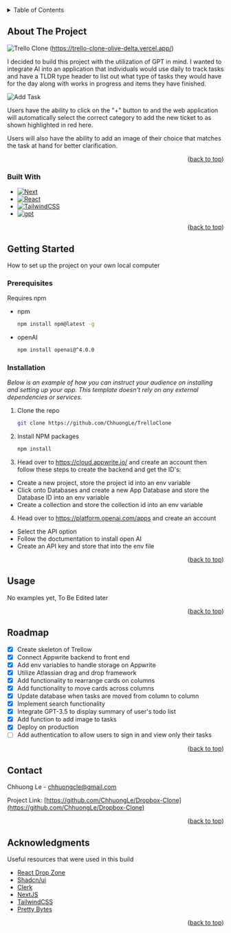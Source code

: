 <a name="readme-top"></a>

<!-- TABLE OF CONTENTS -->
<details>
  <summary>Table of Contents</summary>
  <ol>
    <li>
      <a href="#about-the-project">About The Project</a>
      <ul>
        <li><a href="#built-with">Built With</a></li>
      </ul>
    </li>
    <li>
      <a href="#getting-started">Getting Started</a>
      <ul>
        <li><a href="#prerequisites">Prerequisites</a></li>
        <li><a href="#installation">Installation</a></li>
      </ul>
    </li>
    <li><a href="#usage">Usage</a></li>
    <li><a href="#roadmap">Roadmap</a></li>
    <li><a href="#contact">Contact</a></li>
    <li><a href="#acknowledgments">Acknowledgments</a></li>
  </ol>
</details>

<!-- ABOUT THE PROJECT -->
## About The Project

![Trello Clone](https://i.imgur.com/FRdLRMI.jpg) (https://trello-clone-olive-delta.vercel.app/)

I decided to build this project with the utilization of GPT in mind. I wanted to integrate AI into an application that individuals would use daily to track tasks and have a TLDR type header to list out what type of tasks they would have for the day along with works in progress and items they have finished.

![Add Task](https://i.imgur.com/GufoWRo.jpg)

Users have the ability to click on the "+" button to and the web application will automatically select the correct category to add the new ticket to as shown highlighted in red here.

Users will also have the ability to add an image of their choice that matches the task at hand for better clarification.

<p align="right">(<a href="#readme-top">back to top</a>)</p>

### Built With

* [![Next][Next.js]][Next-url]
* [![React][React.js]][React-url]
* [![TailwindCSS][TailwindCSS]][Tailwind-url]
* [![gpt][gpt]][gpt-url]

<p align="right">(<a href="#readme-top">back to top</a>)</p>

<!-- GETTING STARTED -->
## Getting Started

How to set up the project on your own local computer

### Prerequisites

Requires npm
* npm
  ```sh
  npm install npm@latest -g
  ```
* openAI
  ```sh
  npm install openai@^4.0.0
  ```

### Installation

_Below is an example of how you can instruct your audience on installing and setting up your app. This template doesn't rely on any external dependencies or services._

1. Clone the repo
   ```sh
   git clone https://github.com/ChhuongLe/TrelloClone
   ```
2. Install NPM packages
   ```sh
   npm install
   ```
3. Head over to https://cloud.appwrite.io/ and create an account then follow these steps to create the backend and get the ID's:
  - Create a new project, store the project id into an env variable
  -  Click onto Databases and create a new App Database and store the Database ID into an env variable
  - Create a collection and store the collection id into an env variable
4. Head over to https://platform.openai.com/apps and create an account
  - Select the API option
  - Follow the doctumentation to install open AI
  - Create an API key and store that into the env file

<p align="right">(<a href="#readme-top">back to top</a>)</p>

<!-- USAGE EXAMPLES -->
## Usage

No examples yet, To Be Edited later

<p align="right">(<a href="#readme-top">back to top</a>)</p>

<!-- ROADMAP -->
## Roadmap

- [x] Create skeleton of Trellow
- [x] Connect Appwrite backend to front end
- [x] Add env variables to handle storage on Appwrite
- [x] Utilize Atlassian drag and drop framework
- [x] Add functionality to rearrange cards on columns
- [x] Add functionality to move cards across columns
- [x] Update database when tasks are moved from column to column
- [x] Implement search functionality
- [x] Integrate GPT-3.5 to display summary of user's todo list
- [x] Add function to add image to tasks
- [x] Deploy on production
- [ ] Add authentication to allow users to sign in and view only their tasks

<p align="right">(<a href="#readme-top">back to top</a>)</p>

<!-- CONTACT -->
## Contact

Chhuong Le - chhuongcle@gmail.com

Project Link: [https://github.com/ChhuongLe/Dropbox-Clone](https://github.com/ChhuongLe/Dropbox-Clone)

<p align="right">(<a href="#readme-top">back to top</a>)</p>

<!-- ACKNOWLEDGMENTS -->
## Acknowledgments

Useful resources that were used in this build

* [React Drop Zone](https://react-dropzone.js.org/)
* [Shadcn/ui](https://ui.shadcn.com/)
* [Clerk](https://clerk.com/)
* [NextJS](https://nextjs.org/)
* [TailwindCSS](https://tailwindcss.com/)
* [Pretty Bytes](https://www.npmjs.com/package/pretty-bytes)

<p align="right">(<a href="#readme-top">back to top</a>)</p>


<!-- MARKDOWN LINKS & IMAGES -->
<!-- https://www.markdownguide.org/basic-syntax/#reference-style-links -->

[Next.js]: https://img.shields.io/badge/next.js-000000?style=for-the-badge&logo=nextdotjs&logoColor=white
[Next-url]: https://nextjs.org/
[React.js]: https://img.shields.io/badge/React-20232A?style=for-the-badge&logo=react&logoColor=61DAFB
[React-url]: https://reactjs.org/
[Appwrite]: https://img.shields.io/badge/appwrite-red?style=for-the-badge&logo=appwrite&logoColor=white
[Appwrite-url]: https://appwrite.io/
[TailwindCSS]: https://img.shields.io/badge/tailwind-blue?style=for-the-badge&logo=tailwindcss&logoColor=white
[Tailwind-url]: https://tailwindcss.com/
[gpt]: https://img.shields.io/badge/GPT3.0-red?style=for-the-badge&logo=openai&logoColor=white
[gpt-url]: https://openai.com/blog/gpt-3-5-turbo-fine-tuning-and-api-updates
